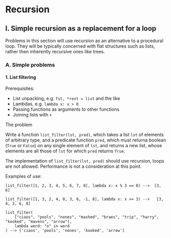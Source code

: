# Recursion

## I. Simple recursion as a replacement for a loop

Problems in this section will use recursion as an alternative to a procedural loop. They will be typically concerned with flat structures such as lists, rather then inherently recursive ones like trees.

### A. Simple problems


#### 1. List filtering


Prerequisites:
 - List unpacking, e.g. `fst, *rest = list` and the like
 - Lambdas, e.g. `lambda x: x > 0`
 - Passing functions as arguments to other functions
 - Joining lists with `+`

The problem

Write a function `list_filter(lst, pred)`, which takes a list `lst` of elements of arbitrary type, and a predicate function `pred`, which must returna boolean (`True` or `False`) on any single element of `lst`, and returns a new list, whose elements are all those of `lst` for which `pred` returns `True`.

The implementation of `list_filter(lst, pred)` should use recursion, loops are not allowed. Performance is not a consideration at this point.

Examples of use:

    list_filter([1, 2, 3, 4, 5, 6, 7, 8], lambda x: x % 3 == 0) -->  [3, 6]
    
    list_filter([1, 3, 2, 4, 0, 3, 6, -1, 8], lambda x: x >= 3) -->   [3, 4, 3, 6, 8]
    
    list_filter(
        ["ciaos", "pools", "nones", "mashed", "braes", "trip", "harry", "kooked", "mavens", "arrow"], 
        lambda word: "o" in word
    ) --> ['ciaos', 'pools', 'nones', 'kooked', 'arrow']